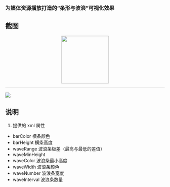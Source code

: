 
### 为媒体资源播放打造的“条形与波浪”可视化效果

## 截图
<p align="center">
<img width="150px" src="https://raw.githubusercontent.com/DuanJiaNing/BarWavesVew/master/screenshort.gif">
<hr>
<img src="https://raw.githubusercontent.com/DuanJiaNing/BarWavesVew/master/screenshort01.gif">
</p>

## 说明

1. 提供的 xml 属性

- barColor  横条颜色
- barHeight  横条高度
- waveRange  波浪条极差（最高与最低的差值）
- waveMinHeight  
- waveColor  波浪条最小高度
- waveWidth  波浪条颜色
- waveNumber  波浪条宽度
- waveInterval  波浪条数量
